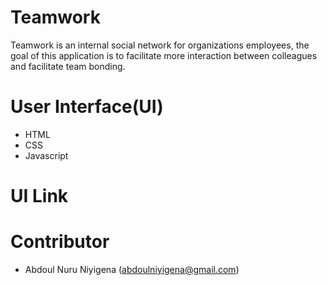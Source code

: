 # Teamwork
Teamwork is an internal social network for organizations employees, the goal of this application is to facilitate more interaction between colleagues and facilitate team bonding.

# User Interface(UI)
- HTML
- CSS
- Javascript

# UI Link

# Contributor

- Abdoul Nuru Niyigena (abdoulniyigena@gmail.com)
